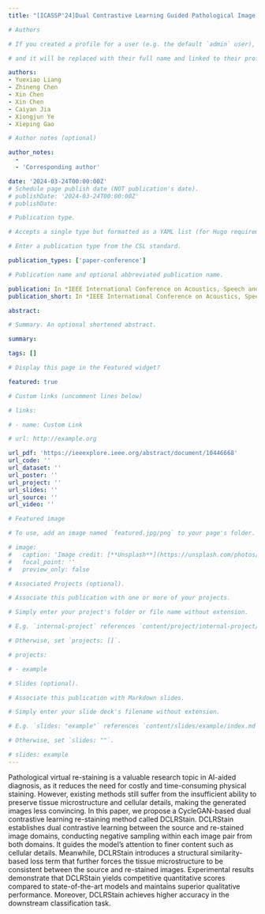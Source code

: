 ```yaml
---
title: "[ICASSP'24]Dual Contrastive Learning Guided Pathological Image Re-Staining"

# Authors

# If you created a profile for a user (e.g. the default `admin` user), write the username (folder name) here

# and it will be replaced with their full name and linked to their profile.

authors:
- Yuexiao Liang
- Zhineng Chen
- Xin Chen
- Xin Chen
- Caiyan Jia
- Xiongjun Ye
- Xieping Gao

# Author notes (optional)

author_notes:
  - 
  - 'Corresponding author'

date: '2024-03-24T00:00:00Z'
# Schedule page publish date (NOT publication's date).
# publishDate: '2024-03-24T00:00:00Z'
# publishDate: 

# Publication type.

# Accepts a single type but formatted as a YAML list (for Hugo requirements).

# Enter a publication type from the CSL standard.

publication_types: ['paper-conference']

# Publication name and optional abbreviated publication name.

publication: In *IEEE International Conference on Acoustics, Speech and Signal Processing (ICASSP) 2024*
publication_short: In *IEEE International Conference on Acoustics, Speech and Signal Processing (ICASSP) 2024*

abstract: 

# Summary. An optional shortened abstract.

summary: 

tags: []

# Display this page in the Featured widget?

featured: true

# Custom links (uncomment lines below)

# links:

# - name: Custom Link

# url: http://example.org

url_pdf: 'https://ieeexplore.ieee.org/abstract/document/10446668'
url_code: ''
url_dataset: ''
url_poster: ''
url_project: ''
url_slides: ''
url_source: ''
url_video: ''

# Featured image

# To use, add an image named `featured.jpg/png` to your page's folder.

# image:
#   caption: 'Image credit: [**Unsplash**](https://unsplash.com/photos/pLCdAaMFLTE)'
#   focal_point: ''
#   preview_only: false

# Associated Projects (optional).

# Associate this publication with one or more of your projects.

# Simply enter your project's folder or file name without extension.

# E.g. `internal-project` references `content/project/internal-project/index.md`.

# Otherwise, set `projects: []`.

# projects:

# - example

# Slides (optional).

# Associate this publication with Markdown slides.

# Simply enter your slide deck's filename without extension.

# E.g. `slides: "example"` references `content/slides/example/index.md`.

# Otherwise, set `slides: ""`.

# slides: example
---
```


Pathological virtual re-staining is a valuable research topic in AI-aided diagnosis, as it reduces the need for costly and time-consuming physical staining. However, existing methods still suffer from the insufficient ability to preserve tissue microstructure and cellular details, making the generated images less convincing. In this paper, we propose a CycleGAN-based dual contrastive learning re-staining method called DCLRStain. DCLRStain establishes dual contrastive learning between the source and re-stained image domains, conducting negative sampling within each image pair from both domains. It guides the model’s attention to finer content such as cellular details. Meanwhile, DCLRStain introduces a structural similarity-based loss term that further forces the tissue microstructure to be consistent between the source and re-stained images. Experimental results demonstrate that DCLRStain yields competitive quantitative scores compared to state-of-the-art models and maintains superior qualitative performance. Moreover, DCLRStain achieves higher accuracy in the downstream classification task.
